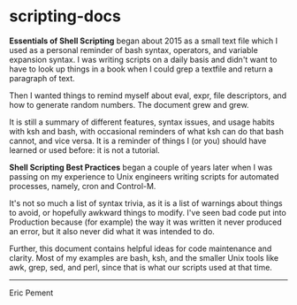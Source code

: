 # scripting-docs

**Essentials of Shell Scripting** began about 2015 as a small text file which
I used as a personal reminder of bash syntax, operators, and variable
expansion syntax. I was writing scripts on a daily basis and didn't want to
have to look up things in a book when I could grep a textfile and return a
paragraph of text.

Then I wanted things to remind myself about eval, expr, file descriptors, and
how to generate random numbers. The document grew and grew.

It is still a summary of different features, syntax issues, and usage habits
with ksh and bash, with occasional reminders of what ksh can do that bash
cannot, and vice versa. It is a reminder of things I (or you) should have
learned or used before: it is not a tutorial.

**Shell Scripting Best Practices** began a couple of years later when I was
passing on my experience to Unix engineers writing scripts for automated
processes, namely, cron and Control-M.

It's not so much a list of syntax trivia, as it is a list of warnings about
things to avoid, or hopefully awkward things to modify. I've seen bad code put
into Production because (for example) the way it was written it never produced
an error, but it also never did what it was intended to do.

Further, this document contains helpful ideas for code maintenance and
clarity. Most of my examples are bash, ksh, and the smaller Unix tools like
awk, grep, sed, and perl, since that is what our scripts used at that time.


----
Eric Pement
